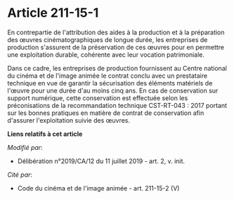 # Article 211-15-1

En contrepartie de l'attribution des aides à la production et à la préparation des œuvres cinématographiques de longue durée,
les entreprises de production s'assurent de la préservation de ces œuvres pour en permettre une exploitation durable,
cohérente avec leur vocation patrimoniale.

Dans ce cadre, les entreprises de production fournissent au Centre national du cinéma et de l'image animée le contrat conclu
avec un prestataire technique en vue de garantir la sécurisation des éléments matériels de l'œuvre pour une durée d'au moins
cinq ans. En cas de conservation sur support numérique, cette conservation est effectuée selon les préconisations de la
recommandation technique CST-RT-043 : 2017 portant sur les bonnes pratiques en matière de contrat de conservation afin
d'assurer l'exploitation suivie des œuvres.

**Liens relatifs à cet article**

_Modifié par_:

  - Délibération n°2019/CA/12 du 11 juillet 2019 - art. 2, v. init.

_Cité par_:

  - Code du cinéma et de l'image animée - art. 211-15-2 (V)
